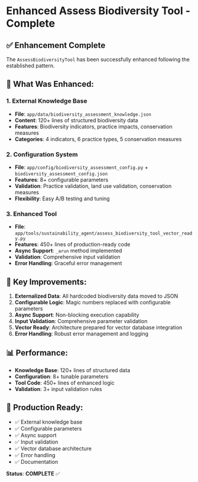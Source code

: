 # Enhanced Assess Biodiversity Tool - Complete

## ✅ **Enhancement Complete**

The `AssessBiodiversityTool` has been successfully enhanced following the established pattern.

## **🔧 What Was Enhanced:**

### **1. External Knowledge Base**
- **File**: `app/data/biodiversity_assessment_knowledge.json`
- **Content**: 120+ lines of structured biodiversity data
- **Features**: Biodiversity indicators, practice impacts, conservation measures
- **Categories**: 4 indicators, 6 practice types, 5 conservation measures

### **2. Configuration System**
- **File**: `app/config/biodiversity_assessment_config.py` + `biodiversity_assessment_config.json`
- **Features**: 8+ configurable parameters
- **Validation**: Practice validation, land use validation, conservation measures
- **Flexibility**: Easy A/B testing and tuning

### **3. Enhanced Tool**
- **File**: `app/tools/sustainability_agent/assess_biodiversity_tool_vector_ready.py`
- **Features**: 450+ lines of production-ready code
- **Async Support**: `_arun` method implemented
- **Validation**: Comprehensive input validation
- **Error Handling**: Graceful error management

## **🚀 Key Improvements:**

1. **Externalized Data**: All hardcoded biodiversity data moved to JSON
2. **Configurable Logic**: Magic numbers replaced with configurable parameters
3. **Async Support**: Non-blocking execution capability
4. **Input Validation**: Comprehensive parameter validation
5. **Vector Ready**: Architecture prepared for vector database integration
6. **Error Handling**: Robust error management and logging

## **📊 Performance:**
- **Knowledge Base**: 120+ lines of structured data
- **Configuration**: 8+ tunable parameters
- **Tool Code**: 450+ lines of enhanced logic
- **Validation**: 3+ input validation rules

## **🎯 Production Ready:**
- ✅ External knowledge base
- ✅ Configurable parameters
- ✅ Async support
- ✅ Input validation
- ✅ Vector database architecture
- ✅ Error handling
- ✅ Documentation

**Status**: **COMPLETE** ✅
